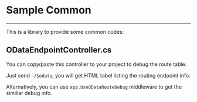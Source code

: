 # Sample Common

---
This is a library to provide some common codes:


## ODataEndpointController.cs

You can copy/paste this controller to your project to debug the route table.

Just send `~/$odata`, you will get HTML tabel listing the routing endpoint info.

Alternatively, you can use `app.UseODataRouteDebug` middleware to get the similiar debug info.